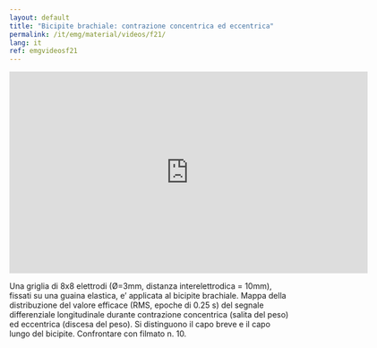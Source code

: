 ```yaml
---
layout: default
title: "Bicipite brachiale: contrazione concentrica ed eccentrica"
permalink: /it/emg/material/videos/f21/
lang: it
ref: emgvideosf21
---
```


<iframe width="640" height="360" src="https://www.youtube.com/embed/s9w1FC-RTl8?rel=0&loop=1&modestbranding=1&playlist=s9w1FC-RTl8" frameborder="0" gesture="media" allow="encrypted-media" allowfullscreen></iframe>

Una griglia di 8x8 elettrodi (Ø=3mm, distanza interelettrodica = 10mm), fissati su una guaina elastica, e’ applicata al bicipite brachiale. Mappa della distribuzione del valore efficace (RMS, epoche di 0.25 s) del segnale differenziale longitudinale durante contrazione concentrica (salita del peso) ed eccentrica (discesa del peso).  Si distinguono il capo breve e il capo lungo del bicipite. Confrontare con filmato n. 10.
